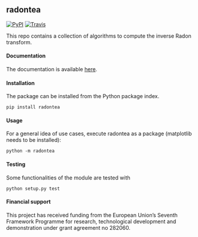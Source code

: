## radontea
[![PyPI](http://img.shields.io/pypi/v/radontea.png)](https://pypi.python.org/pypi/radontea)
[![Travis](http://img.shields.io/travis/paulmueller/radontea.png)](https://travis-ci.org/paulmueller/radontea)

This repo contains a collection of algorithms to compute the inverse
Radon transform.


#### Documentation
The documentation is available [here](http://paulmueller.github.io/radontea/).


#### Installation
The package can be installed from the Python package index.

    pip install radontea


#### Usage
For a general idea of use cases, execute radontea as a package
(matplotlib needs to be installed):

    python -m radontea


#### Testing
Some functionalities of the module are tested with

    python setup.py test


#### Financial support
This project has received funding from the European Union’s Seventh
Framework Programme for research, technological development and
demonstration under grant agreement no 282060.
